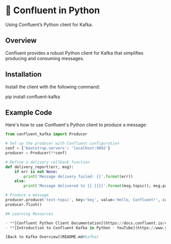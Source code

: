 # 🚀 Confluent in Python

Using Confluent’s Python client for Kafka.

## Overview
Confluent provides a robust Python client for Kafka that simplifies producing and consuming messages.

## Installation
Install the client with the following command:

pip install confluent-kafka

## Example Code
Here's how to use Confluent's Python client to produce a message:

```python
from confluent_kafka import Producer

# Set up the producer with Confluent configuration
conf = {'bootstrap.servers': 'localhost:9092'}
producer = Producer(**conf)

# Define a delivery callback function
def delivery_report(err, msg):
    if err is not None:
        print('Message delivery failed: {}'.format(err))
    else:
        print('Message delivered to {} [{}]'.format(msg.topic(), msg.partition()))

# Produce a message
producer.produce('test-topic', key='key', value='Hello, Confluent!', callback=delivery_report)
producer.flush()

## Learning Resources

- **[Confluent Python Client Documentation](https://docs.confluent.io/clients-confluent-kafka-python/current/overview.html)**: Official documentation for Confluent’s Python client.
- **[Introduction to Confluent Kafka in Python - YouTube](https://www.youtube.com/playlist?list=PLa7VYi0yPIH1odVnZC430071CVD_4Sx1e)**: Video tutorials on using Confluent Kafka in Python.

[Back to Kafka Overview](README.md#kafka)


